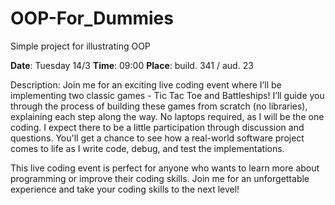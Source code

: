 # OOP-For_Dummies
Simple project for illustrating OOP

**Date**: Tuesday 14/3
**Time**: 09:00
**Place**: build. 341 / aud. 23 

Description:
Join me for an exciting live coding event where I’ll be implementing two classic games - Tic Tac Toe and Battleships!
I’ll guide you through the process of building these games from scratch (no libraries), explaining each step along the way. 
No laptops required, as I will be the one coding. I expect there to be a little participation through discussion and questions. 
You'll get a chance to see how a real-world software project comes to life as I write code, debug, and test the implementations.

This live coding event is perfect for anyone who wants to learn more about programming or improve their coding skills. Join me for an unforgettable experience and take your coding skills to the next level!
